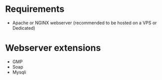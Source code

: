 # Requirements
- Apache or NGINX webserver (recommended to be hosted on a VPS or Dedicated)


# Webserver extensions
- GMP
- Soap
- Mysqli
